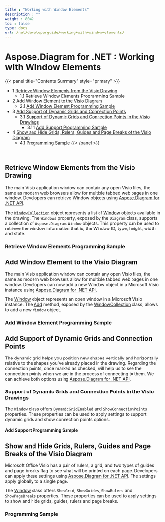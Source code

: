 ```yaml
---
title : "Working with Window Elements" 
description : "" 
weight : 8042 
toc : false
type: docs
url: /net/developerguide/working+with+window+elements/
---
```


# Aspose.Diagram for .NET : Working with Window Elements


{{< panel title="Contents Summary" style="primary" >}}
*   1 [Retrieve Window Elements from the Visio Drawing](#retrieve-window-elements-from-the-visio-drawing)
    *   1.1 [Retrieve Window Elements Programming Sample](#retrieve-window-elements-programming-sample)
*   2 [Add Window Element to the Visio Diagram](#add-window-element-to-the-visio-diagram)
    *   2.1 [Add Window Element Programming Sample](#add-window-element-programming-sample)
*   3 [Add Support of Dynamic Grids and Connection Points](#add-support-of-dynamic-grids-and-connection-points)
    *   3.1 [Support of Dynamic Grids and Connection Points in the Visio Drawings](#support-of-dynamic-grids-and-connection-points-in-the-visio-drawings)
        *   3.1.1 [Add Support Programming Sample](#add-support-programming-sample)
*   4 [Show and Hide Grids, Rulers, Guides and Page Breaks of the Visio Diagram](#show-and-hide-grids,-rulers,-guides-and-page-breaks-of-the-visio-diagram)
    *   4.1 [Programming Sample](#programming-sample)
{{< /panel >}}
 

 

## Retrieve Window Elements from the Visio Drawing

The main Visio application window can contain any open Visio files, the same as modern web browsers allow for multiple tabbed web pages in one window. Developers can retrieve Window objects using [Aspose.Diagram for .NET API](http://www.aspose.com/.net/diagram-component.aspx).

The [`WindowCollection`](http://www.aspose.com/api/net/diagram/aspose.diagram/windowcollection) object represents a list of [Window](http://www.aspose.com/api/net/diagram/aspose.diagram/window) objects available in the drawing. The `Windows` property, exposed by the `Diagram` class, supports a collection of `Aspose.Diagram.Window` objects. This property can be used to retrieve the window information that is, the Window ID, type, height, width and state.

### Retrieve Window Elements Programming Sample

## Add Window Element to the Visio Diagram

The main Visio application window can contain any open Visio files, the same as modern web browsers allow for multiple tabbed web pages in one window. Developers can now add a new Window object in a Microsoft Visio instance using [Aspose.Diagram for .NET API](http://www.aspose.com/.net/diagram-component.aspx).

The [Window](http://www.aspose.com/api/net/diagram/aspose.diagram/window) object represents an open window in a Microsoft Visio instance. The [Add](http://www.aspose.com/api/net/diagram/aspose.diagram/windowcollection/methods/add) method, exposed by the [WindowCollection](http://www.aspose.com/api/net/diagram/aspose.diagram/windowcollection) class, allows to add a new `Window` object.

### Add Window Element Programming Sample

## Add Support of Dynamic Grids and Connection Points

The dynamic grid helps you position new shapes vertically and horizontally relative to the shapes you've already placed in the drawing. Regarding the connection points, once marked as checked, will help us to see the connection points when we are in the process of connecting to them. We can achieve both options using [Aspose.Diagram for .NET API](http://www.aspose.com/.net/diagram-component.aspx).

### Support of Dynamic Grids and Connection Points in the Visio Drawings

The [`Window`](http://www.aspose.com/api/net/diagram/aspose.diagram/window) class offers `DynamicGridEnabled` and `ShowConnectionPoints` properties. These properties can be used to apply settings to support dynamic grids and show connection points options.

#### Add Support Programming Sample

## Show and Hide Grids, Rulers, Guides and Page Breaks of the Visio Diagram

Microsoft Office Visio has a pair of rulers, a grid, and two types of guides and page breaks flag to see what will be printed on each page. Developers can apply these settings using [Aspose.Diagram for .NET API](http://www.aspose.com/.net/diagram-component.aspx). The settings apply globally to a single page.

The [Window](http://www.aspose.com/api/net/diagram/aspose.diagram/window) class offers `ShowGrid`, `ShowGuides`, `ShowRulers` and `ShowPageBreaks` properties. These properties can be used to apply settings to show and hide grids, guides, rulers and page breaks.

### Programming Sample

